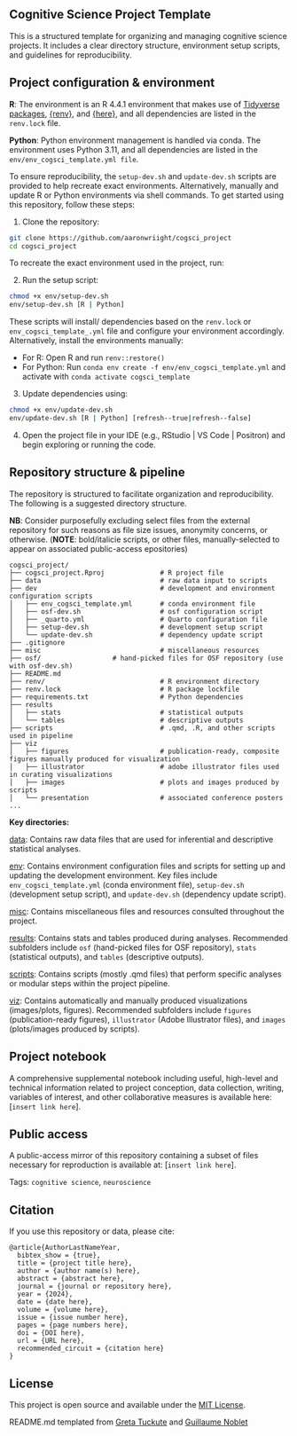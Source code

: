 ## Cognitive Science Project Template

This is a structured template for organizing and managing cognitive science projects. It includes a clear directory structure, environment setup scripts, and guidelines for reproducibility.

## Project configuration & environment

**R**: The environment is an R 4.4.1 environment that makes use of [Tidyverse packages](https://www.tidyverse.org/packages/), [{renv}](https://rstudio.github.io/renv/), and [{here}](https://here.r-lib.org), and all dependencies are listed in the `renv.lock` file.

**Python**: Python environment management is handled via conda. The environment uses Python 3.11, and all dependencies are listed in the `env/env_cogsci_template.yml file`. 

To ensure reproducibility, the `setup-dev.sh` and `update-dev.sh` scripts are provided to help recreate exact environments. Alternatively, manually and update R or Python environments via shell commands. To get started using this repository, follow these steps:

1.  Clone the repository:

``` bash
git clone https://github.com/aaronwriight/cogsci_project
cd cogsci_project
```

To recreate the exact environment used in the project, run:

2.  Run the setup script:

``` bash
chmod +x env/setup-dev.sh
env/setup-dev.sh [R | Python]
```

These scripts will install/ dependencies based on the `renv.lock` or `env_cogsci_template_.yml` file and configure your environment accordingly. Alternatively, install the environments manually:
- For R: Open R and run `renv::restore()`
- For Python: Run `conda env create -f env/env_cogsci_template.yml` and activate with `conda activate cogsci_template`

3.  Update dependencies using:

``` bash
chmod +x env/update-dev.sh
env/update-dev.sh [R | Python] [refresh--true|refresh--false]
```

4.  Open the project file in your IDE (e.g., RStudio | VS Code | Positron) and begin exploring or running the code.

## Repository structure & pipeline

The repository is structured to facilitate organization and reproducibility. The following is a suggested directory structure.

**NB**: Consider purposefully excluding select files from the external repository for such reasons as file size issues, anonymity concerns, or otherwise. (**NOTE**: bold/italicie scripts, or other files, manually-selected to appear on associated public-access epositories)

```         
cogsci_project/
├── cogsci_project.Rproj              # R project file
├── data                              # raw data input to scripts
├── dev                               # development and environment configuration scripts
│   ├── env_cogsci_template.yml       # conda environment file
│   ├── osf-dev.sh                    # osf configuration script
│   ├── _quarto.yml                   # Quarto configuration file
│   ├── setup-dev.sh                  # development setup script
│   └── update-dev.sh                 # dependency update script    
├── .gitignore
├── misc                              # miscellaneous resources
├── osf/			      # hand-picked files for OSF repository (use with osf-dev.sh)
├── README.md
├── renv/                             # R environment directory
├── renv.lock                         # R package lockfile
├── requirements.txt                  # Python dependencies
├── results
│   ├── stats                         # statistical outputs
│   └── tables                        # descriptive outputs
├── scripts                           # .qmd, .R, and other scripts used in pipeline
├── viz
│   ├── figures                       # publication-ready, composite figures manually produced for visualization
│   ├── illustrator                   # adobe illustrator files used in curating visualizations
│   ├── images                        # plots and images produced by scripts
│   └── presentation                  # associated conference posters
...
```

**Key directories:**

[data](./data): Contains raw data files that are used for inferential and descriptive statistical analyses.

[env](./env): Contains environment configuration files and scripts for setting up and updating the development environment. Key files include `env_cogsci_template.yml` (conda environment file), `setup-dev.sh` (development setup script), and `update-dev.sh` (dependency update script).

[misc](./misc): Contains miscellaneous files and resources consulted throughout the project.

[results](./results): Contains stats and tables produced during analyses. Recommended subfolders include `osf` (hand-picked files for OSF repository), `stats` (statistical outputs), and `tables` (descriptive outputs).

[scripts](./scripts): Contains scripts (mostly .qmd files) that perform specific analyses or modular steps within the project pipeline.

[viz](./viz): Contains automatically and manually produced visualizations (images/plots, figures). Recommended subfolders include `figures` (publication-ready figures), `illustrator` (Adobe Illustrator files), and `images` (plots/images produced by scripts).

## Project notebook

A comprehensive supplemental notebook including useful, high-level and technical information related to project conception, data collection, writing, variables of interest, and other collaborative measures is available here: [`insert link here`].

## Public access

A public-access mirror of this repository containing a subset of files necessary for reproduction is available at: [`insert link here`].

Tags: `cognitive science`, `neuroscience`

## Citation

If you use this repository or data, please cite:

```         
@article{AuthorLastNameYear,
  bibtex_show = {true},
  title = {project title here},
  author = {author name(s) here},
  abstract = {abstract here},
  journal = {journal or repository here},
  year = {2024},
  date = {date here},
  volume = {volume here},
  issue = {issue number here},
  pages = {page numbers here},
  doi = {DOI here},
  url = {URL here},
  recommended_circuit = {citation here}
}
```

## License

This project is open source and available under the [MIT License](LICENSE).

README.md templated from [Greta Tuckute](https://github.com/gretatuckute/drive_suppress_brains/blob/main/README.md) and [Guillaume Noblet](https://github.com/gnoblet/TidyTuesday/blob/main/README.md)